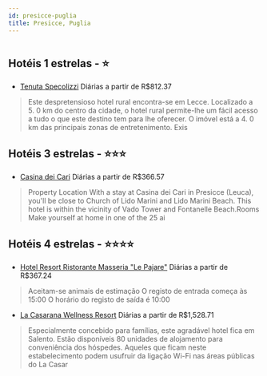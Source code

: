 ```yaml
---
id: presicce-puglia
title: Presicce, Puglia
---
```


<center><img src="http://photos.hotelbeds.com/giata/41/417058/417058a_hb_a_001.jpg" alt="" /></center>


## Hotéis 1 estrelas - ⭐️

-    [Tenuta Specolizzi](https://www.hurb.com/hoteis/presicce/tenuta-specolizzi-JNP-JP956454?cmp=18055) Diárias a partir de R$812.37
   > Este despretensioso hotel rural encontra-se em Lecce. Localizado a 5. 0 km do centro da cidade, o hotel rural permite-lhe um fácil acesso a tudo o que este destino tem para lhe oferecer. O imóvel está a 4. 0 km das principais zonas de entretenimento. Exis

## Hotéis 3 estrelas - ⭐️⭐️⭐️

-    [Casina dei Cari](https://www.hurb.com/hoteis/presicce/casina-dei-cari-JNP-JP687965?cmp=18055) Diárias a partir de R$366.57
   > Property Location With a stay at Casina dei Cari in Presicce (Leuca), you&apos;ll be close to Church of Lido Marini and Lido Marini Beach. This hotel is within the vicinity of Vado Tower and Fontanelle Beach.Rooms Make yourself at home in one of the 25 ai

## Hotéis 4 estrelas - ⭐️⭐️⭐️⭐️

-    [Hotel Resort Ristorante Masseria "Le Pajare"](https://www.hurb.com/hoteis/presicce/hotel-resort-ristorante-masseria-le-pajare-JNP-JP00544D?cmp=18055) Diárias a partir de R$367.24
   > Aceitam-se animais de estimação    O registo de entrada começa às 15:00  O horário do registo de saída é 10:00
-    [La Casarana Wellness Resort](https://www.hurb.com/hoteis/presicce/la-casarana-wellness-resort-JNP-JP751201?cmp=18055) Diárias a partir de R$1,528.71
   > Especialmente concebido para famílias, este agradável hotel fica em Salento. Estão disponíveis 80 unidades de alojamento para conveniência dos hóspedes. Aqueles que ficam neste estabelecimento podem usufruir da ligação Wi-Fi nas áreas públicas do La Casar
